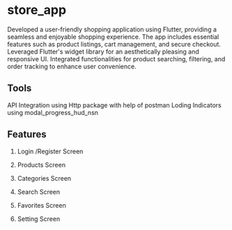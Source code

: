 # store_app

Developed a user-friendly shopping application using Flutter, providing a seamless and enjoyable shopping experience. The app includes essential features such as product listings, cart management, and secure checkout. Leveraged Flutter's widget library for an aesthetically pleasing and responsive UI. Integrated functionalities for product searching, filtering, and order tracking to enhance user convenience.

## Tools

API Integration using Http package with help of postman
Loding Indicators using modal_progress_hud_nsn

## Features
1. Login /Register Screen

2. Products Screen

3. Categories Screen

4. Search Screen

5. Favorites Screen

6. Setting Screen
